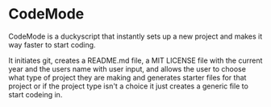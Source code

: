 # CodeMode

CodeMode is a duckyscript that instantly sets up a new project and makes it way faster to start coding.

It initiates git, creates a README.md file, a MIT LICENSE file with the current year and the users name with user input, and allows the user to choose what type of project they are making and generates starter files for that project or if the project type isn't a choice it just creates a generic file to start codeing in.